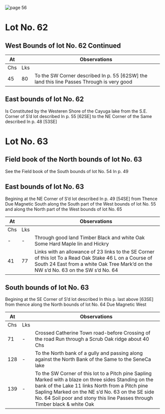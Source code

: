 ![page 56](image/fieldbook/ovid-page-56.jpg)

# Lot No. 62

## West Bounds of lot No. 62 Continued

| At |    | Observations |
| -- | -- | ------------ |
| Chs | Lks | |
45 | 80 | To the SW Corner described In p. 55 [62SW] the land this line Passes Through is very good | Timber Hard Maple lin Read Oak Some white ash and Oak

## East bounds of lot No. 62

Is Constituted by the Westeren Shore of the Cayuga lake from the S.E. Corner of S’d lot described In p. 55 [62SE] to the NE Corner of the Same described In p. 48 [53SE]

# Lot No. 63

## Field book of the North bounds of lot No. 63

See the Field book of the South bounds of lot No. 54 In p. 49

## East bounds of lot No. 63
Begining at the NE Corner of S’d lot described In p. 49 [54SE]  from Thence Due Magnetic South along the South part of the West bounds of lot No. 55 and along the North part of the West bounds of lot No. 65

| At |    | Observations |
| -- | -- | ------------ |
| Chs | Lks | |
| - | - | Through good land Timber Black and white Oak Some Hard Maple lin and Hickry |
41 | 77 | Links with an allowance of 23 links to the SE Corner of this lot To a Read Oak Stake 46 L on a Course of South 24 East from a white Oak Tree Mark’d on the NW s’d No. 63 on the SW s’d No. 64

## South bounds of lot No. 63
Begining at the SE Corner of S’d lot described In this p. last above [63SE] from thence along the North bounds of lot No. 64 Due Magnetic West

| At |    | Observations |
| -- | -- | ------------ |
| Chs | Lks | |
71 | - | Crossed Catherine Town road-before Crossing of the road Run through a Scrub Oak ridge about 40 Chs 
128 | - | To the North bank of a gully and passing along against the North Bank of the Same to the SeneCa lake
139 | - | To the SW Corner of this lot to a Pitch pine Sapling Marked with a blaze on three sides Standing on the bank of the Lake 11 links North from a Pitch pine Sapling Marked on the NE s’d No. 63 on the SE side No. 64 Soil poor and stony this line Passes through Timber black & white Oak
